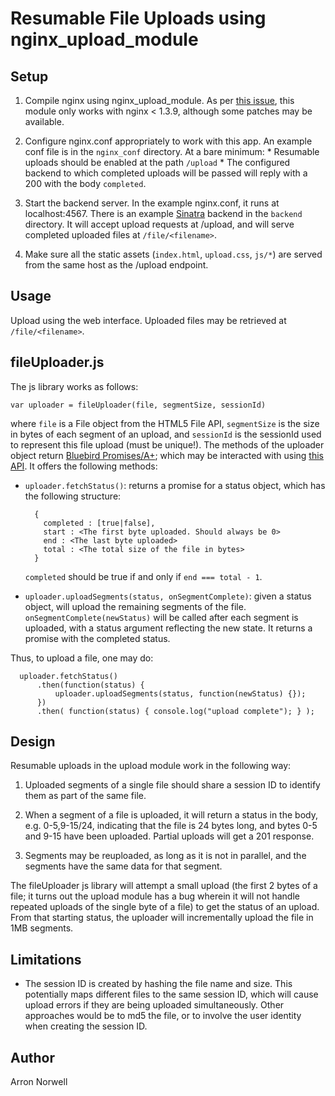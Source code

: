 # Resumable File Uploads using nginx_upload_module

## Setup

1. Compile nginx using nginx_upload_module. As per
   [this issue](https://github.com/vkholodkov/nginx-upload-module/issues/41),
   this module only works with nginx < 1.3.9, although some patches may be
   available.

2. Configure nginx.conf appropriately to work with this app. An example conf
   file is in the `nginx_conf` directory. At a bare minimum:
       * Resumable uploads should be enabled at the path `/upload`
       * The configured backend to which completed uploads will be passed will
         reply with a 200 with the body `completed`.

3. Start the backend server. In the example nginx.conf, it runs at
   localhost:4567. There is an example [Sinatra](http://www.sinatrarb.com/)
   backend in the `backend` directory. It will accept upload requests at
   /upload, and will serve completed uploaded files at `/file/<filename>`.

4. Make sure all the static assets (`index.html`, `upload.css`, `js/*`) are
   served from the same host as the /upload endpoint.

## Usage

Upload using the web interface. Uploaded files may be retrieved at
`/file/<filename>`.

## fileUploader.js

The js library works as follows:

    var uploader = fileUploader(file, segmentSize, sessionId)

where `file` is a File object from the HTML5 File API, `segmentSize` is the
size in bytes of each segment of an upload, and `sessionId` is the sessionId
used to represent this file upload (must be unique!). The methods of the uploader object
return [Bluebird Promises/A+](https://github.com/petkaantonov/bluebird); which
may be interacted with using [this
API](https://github.com/petkaantonov/bluebird/blob/master/API.md). It offers the
following methods:

* `uploader.fetchStatus()`: returns a promise for a status object, which has the
  following structure:

        {
          completed : [true|false],
          start : <The first byte uploaded. Should always be 0>
          end : <The last byte uploaded>
          total : <The total size of the file in bytes>
        }
  `completed` should be true if and only if `end === total - 1`.

* `uploader.uploadSegments(status, onSegmentComplete)`: given a status object,
  will upload the remaining segments of the file. `onSegmentComplete(newStatus)`
  will be called after each segment is uploaded, with a status argument
  reflecting the new state. It returns a promise with the completed status.

Thus, to upload a file, one may do:

      uploader.fetchStatus()
          .then(function(status) {
              uploader.uploadSegments(status, function(newStatus) {});
          })
          .then( function(status) { console.log("upload complete"); } );


## Design

Resumable uploads in the upload module work in the following way:

1. Uploaded segments of a single file should share a session ID to identify them
   as part of the same file.

2. When a segment of a file is uploaded, it will return a status in the body,
   e.g. 0-5,9-15/24, indicating that the file is 24 bytes long, and bytes 0-5
   and 9-15 have been uploaded. Partial uploads will get a 201 response.

3. Segments may be reuploaded, as long as it is not in parallel, and the
   segments have the same data for that segment.

The fileUploader js library will attempt a small upload (the first 2 bytes of a
file; it turns out the upload module has a bug wherein it will not handle
repeated uploads of the single byte of a file) to get the status of an
upload. From that starting status, the uploader will incrementally upload the
file in 1MB segments.

## Limitations

* The session ID is created by hashing the file name and size. This potentially maps
  different files to the same session ID, which will cause upload errors if they
  are being uploaded simultaneously. Other approaches would be to md5 the file,
  or to involve the user identity when creating the session ID.

## Author

Arron Norwell
